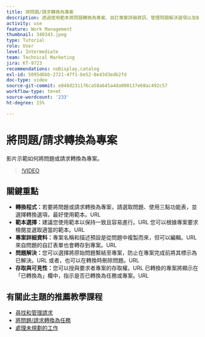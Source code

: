 ```yaml
---
title: 將問題/請求轉換為專案
description: 透過使用範本將問題轉換為專案、自訂專案詳細資訊、管理問題解決選項以及確保能見度並存取順暢的工作流程，簡化Workfront中的專案管理。
activity: use
feature: Work Management
thumbnail: 340343.jpeg
type: Tutorial
role: User
level: Intermediate
team: Technical Marketing
jira: KT-9723
recommendations: noDisplay,catalog
exl-id: 5095d6bb-2721-47f1-be52-8e43d3edb2fd
doc-type: video
source-git-commit: e848d231176ca58a645a4da000137e68ac492c57
workflow-type: tm+mt
source-wordcount: '233'
ht-degree: 15%

---
```


# 將問題/請求轉換為專案

影片示範如何將問題或請求轉換為專案。

>[!VIDEO](https://video.tv.adobe.com/v/3446633/?quality=12&learn=on&enablevpops&captions=chi_hant)

## 關鍵重點

* **轉換程式：**&#x200B;若要將問題或請求轉換為專案，請選取問題、使用三點功能表，並選擇轉換選項，最好使用範本。&#x200B;URL
* **範本選擇：**&#x200B;建議您使用範本以保持一致且容易進行。&#x200B;URL 您可以根據專案要求檢閱並選取適當的範本。&#x200B;URL
* **專案詳細資料：**&#x200B;專案名稱和描述預設是從問題中複製而來，但可以編輯。&#x200B;URL 來自問題的自訂表單也會轉存到專案。&#x200B;URL
* **問題解決：**&#x200B;您可以選擇將原始問題繫結至專案，防止在專案完成前將其標示為已解決。&#x200B;URL 或者，也可以在轉換時刪除問題。&#x200B;URL
* **存取與可見性：**&#x200B;您可以授與要求者專案的存取權。&#x200B;URL 已轉換的專案將顯示在「已轉換為」欄中，指示是否已轉換為任務或專案。&#x200B;URL


## 有關此主題的推薦教學課程

* [尋找和管理請求](/help/manage-work/issues-requests/find-requests.md)
* [將問題/請求轉換為任務](/help/manage-work/issues-requests/convert-issues-to-other-work-items.md)
* [處理未規劃的工作](/help/manage-work/issues-requests/handle-unplanned-work.md)

